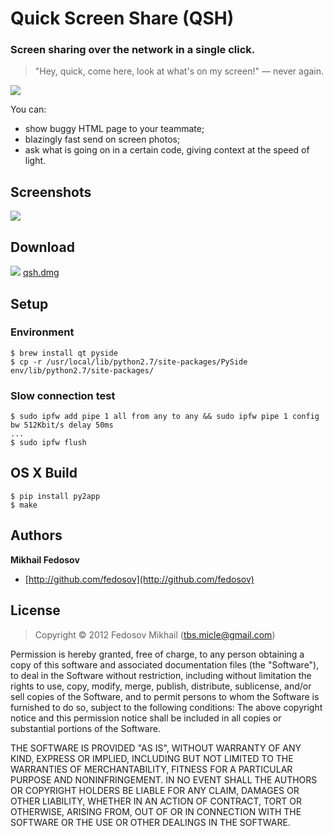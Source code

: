 # Quick Screen Share (QSH)

### Screen sharing over the network in a single click.

> "Hey, quick, come here, look at what's on my screen!" — never again.

![](http://i.imgur.com/HR6okiQ.png)

You can:

* show buggy HTML page to your teammate;
* blazingly fast send on screen photos;
* ask what is going on in a certain code, giving context at the speed of light.

## Screenshots

![](http://i.imgur.com/x7UjrRV.png)

## Download

[![](http://roto1.net/ponscripter/media/icon-dmg.png)](https://dl.dropboxusercontent.com/u/26256/qsh/qsh.dmg) [qsh.dmg](https://dl.dropboxusercontent.com/u/26256/qsh/qsh.dmg)

## Setup

### Environment

```
$ brew install qt pyside
$ cp -r /usr/local/lib/python2.7/site-packages/PySide env/lib/python2.7/site-packages/
```

### Slow connection test

```
$ sudo ipfw add pipe 1 all from any to any && sudo ipfw pipe 1 config bw 512Kbit/s delay 50ms
...
$ sudo ipfw flush
```

## OS X Build

```
$ pip install py2app
$ make
```

## Authors

**Mikhail Fedosov**

+ [http://github.com/fedosov](http://github.com/fedosov)

## License

> Copyright © 2012 Fedosov Mikhail (tbs.micle@gmail.com)

Permission is hereby granted, free of charge, to any person obtaining a copy of this software and associated 
documentation files (the "Software"), to deal in the Software without restriction, including without limitation 
the rights to use, copy, modify, merge, publish, distribute, sublicense, and/or sell copies of the Software, 
and to permit persons to whom the Software is furnished to do so, subject to the following conditions:
The above copyright notice and this permission notice shall be included in all copies or substantial portions 
of the Software.

THE SOFTWARE IS PROVIDED "AS IS", WITHOUT WARRANTY OF ANY KIND, EXPRESS OR IMPLIED, INCLUDING BUT NOT LIMITED 
TO THE WARRANTIES OF MERCHANTABILITY, FITNESS FOR A PARTICULAR PURPOSE AND NONINFRINGEMENT. IN NO EVENT SHALL 
THE AUTHORS OR COPYRIGHT HOLDERS BE LIABLE FOR ANY CLAIM, DAMAGES OR OTHER LIABILITY, WHETHER IN AN ACTION OF 
CONTRACT, TORT OR OTHERWISE, ARISING FROM, OUT OF OR IN CONNECTION WITH THE SOFTWARE OR THE USE OR OTHER DEALINGS 
IN THE SOFTWARE.